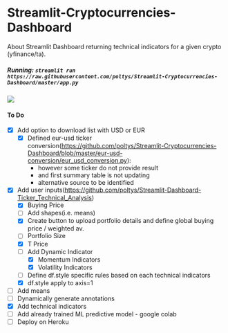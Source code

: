 # Streamlit-Cryptocurrencies-Dashboard
About Streamlit Dashboard returning technical indicators for a given crypto (yfinance/ta).

##### Running: `streamlit run https://raw.githubusercontent.com/poltys/Streamlit-Cryptocurrencies-Dashboard/master/app.py`
![](https://github.com/poltys/Streamlit-Cryptocurrencies-Dashboard/blob/master/extra/streamlit-crypto-2020-08-31-17-08-89.gif)

#### To Do
- [X] Add option to download list with USD or EUR
  - [X] Defined eur-usd ticker conversion(https://github.com/poltys/Streamlit-Cryptocurrencies-Dashboard/blob/master/eur-usd-conversion/eur_usd_conversion.py):
    - however some ticker do not provide result
    - and first summary table is not updating
    - alternative source to be identified
- [X] Add user inputs(https://github.com/poltys/Streamlit-Dashboard-Ticker_Technical_Analysis)
  - [X] Buying Price
  - [ ] Add shapes(i.e. means)
  - [X] Create button to upload portfolio details and define global buying price / weighted av.
  - [ ] Portfolio Size
  - [X] T Price
  - [ ] Add Dynamic Indicator
    - [X] Momentum Indicators
    - [X] Volatility Indicators
  - [ ] Define df.style specific rules based on each technical indicators
  - [X] df.style apply to axis=1
- [ ] Add means
- [ ] Dynamically generate annotations
- [X] Add technical indicators
- [ ] Add already trained ML predictive model - google colab
- [ ] Deploy on Heroku
